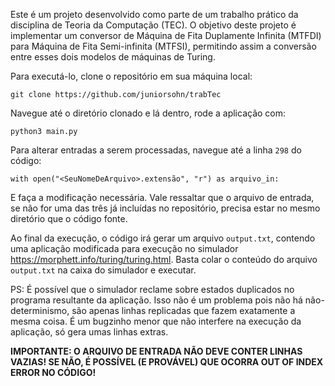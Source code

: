 Este é um projeto desenvolvido como parte de um trabalho prático da disciplina de Teoria da Computação (TEC). O objetivo deste projeto é implementar um conversor de Máquina de Fita Duplamente Infinita (MTFDI) para Máquina de Fita Semi-infinita (MTFSI), permitindo assim a conversão entre esses dois modelos de máquinas de Turing.

Para executá-lo, clone o repositório em sua máquina local:
```
git clone https://github.com/juniorsohn/trabTec
```

Navegue até o diretório clonado e lá dentro, rode a aplicação com:
```
python3 main.py
```

Para alterar entradas a serem processadas, navegue até a linha ``298`` do código:
```
with open("<SeuNomeDeArquivo>.extensão", "r") as arquivo_in:
```
E faça a modificação necessária. Vale ressaltar que o arquivo de entrada, se não for uma das três já incluídas no repositório, precisa estar no mesmo diretório que o código fonte.

Ao final da execução, o código irá gerar um arquivo ``output.txt``, contendo uma aplicação modificada para execução no simulador https://morphett.info/turing/turing.html. Basta colar o conteúdo do arquivo ``output.txt`` na caixa do simulador e executar.

PS: É possível que o simulador reclame sobre estados duplicados no programa resultante da aplicação. Isso não é um problema pois não há não-determinismo, são apenas linhas replicadas que fazem exatamente a mesma coisa. É um bugzinho menor que não interfere na execução da aplicação, só gera umas linhas extras.

**IMPORTANTE: O ARQUIVO DE ENTRADA NÃO DEVE CONTER LINHAS VAZIAS! SE NÃO, É POSSÍVEL (E PROVÁVEL) QUE OCORRA OUT OF INDEX ERROR NO CÓDIGO!**
